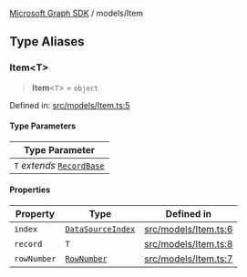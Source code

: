 [Microsoft Graph SDK](../README.md) / models/Item

## Type Aliases

### Item\<T\>

> **Item**\<`T`\> = `object`

Defined in: [src/models/Item.ts:5](https://github.com/Future-Secure-AI/microsoft-graph/blob/main/src/models/Item.ts#L5)

#### Type Parameters

| Type Parameter |
| ------ |
| `T` *extends* [`RecordBase`](RecordBase.md#recordbase) |

#### Properties

| Property | Type | Defined in |
| ------ | ------ | ------ |
| <a id="index"></a> `index` | [`DataSourceIndex`](DataSourceIndex.md#datasourceindex) | [src/models/Item.ts:6](https://github.com/Future-Secure-AI/microsoft-graph/blob/main/src/models/Item.ts#L6) |
| <a id="record"></a> `record` | `T` | [src/models/Item.ts:8](https://github.com/Future-Secure-AI/microsoft-graph/blob/main/src/models/Item.ts#L8) |
| <a id="rownumber"></a> `rowNumber` | [`RowNumber`](RowNumber.md#rownumber) | [src/models/Item.ts:7](https://github.com/Future-Secure-AI/microsoft-graph/blob/main/src/models/Item.ts#L7) |
